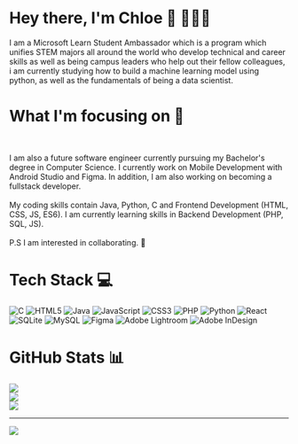 # Hey there, I'm Chloe 👋 👩🏽‍💻

<!--
**chloegem/chloegem** is a ✨ _special_ ✨ repository because its `README.md` (this file) appears on your GitHub profile.
-->
I am a Microsoft Learn Student Ambassador which is a program which unifies STEM majors all around the world who develop technical and career skills as well as being campus leaders who help out their fellow colleagues, i am currently studying how to build a machine learning model using python, as well as the fundamentals of being a data scientist.

# What I'm focusing on 💫 
<br>

I am also a future software engineer currently pursuing my Bachelor's degree in Computer Science. I currently work on Mobile Development with Android Studio and Figma. In addition, I am also working on becoming a fullstack developer.<br><br>My coding skills contain Java, Python, C and Frontend Development (HTML, CSS, JS, ES6). I am currently learning skills in Backend Development (PHP, SQL, JS).<br><br>P.S I am interested in collaborating. 👯


# Tech Stack 💻
![C](https://img.shields.io/badge/c-%2300599C.svg?style=for-the-badge&logo=c&logoColor=white) ![HTML5](https://img.shields.io/badge/html5-%23E34F26.svg?style=for-the-badge&logo=html5&logoColor=white) ![Java](https://img.shields.io/badge/java-%23ED8B00.svg?style=for-the-badge&logo=java&logoColor=white) ![JavaScript](https://img.shields.io/badge/javascript-%23323330.svg?style=for-the-badge&logo=javascript&logoColor=%23F7DF1E) ![CSS3](https://img.shields.io/badge/css3-%231572B6.svg?style=for-the-badge&logo=css3&logoColor=white) ![PHP](https://img.shields.io/badge/php-%23777BB4.svg?style=for-the-badge&logo=php&logoColor=white) ![Python](https://img.shields.io/badge/python-3670A0?style=for-the-badge&logo=python&logoColor=ffdd54) ![React](https://img.shields.io/badge/react-%2320232a.svg?style=for-the-badge&logo=react&logoColor=%2361DAFB) ![SQLite](https://img.shields.io/badge/sqlite-%2307405e.svg?style=for-the-badge&logo=sqlite&logoColor=white) ![MySQL](https://img.shields.io/badge/mysql-%2300f.svg?style=for-the-badge&logo=mysql&logoColor=white) 	![Figma](https://img.shields.io/badge/figma-%23F24E1E.svg?style=for-the-badge&logo=figma&logoColor=pink) ![Adobe Lightroom](https://img.shields.io/badge/Adobe%20Lightroom-31A8FF.svg?style=for-the-badge&logo=Adobe%20Lightroom&logoColor=white) ![Adobe InDesign](https://img.shields.io/badge/Adobe%20InDesign-49021F?style=for-the-badge&logo=adobeindesign&logoColor=white)
# GitHub Stats 📊 
![](https://github-readme-stats.vercel.app/api?username=chloegem&theme=blue-green&hide_border=false&include_all_commits=false&count_private=false)<br/>
![](https://github-readme-streak-stats.herokuapp.com/?user=chloegem&theme=blue-green&hide_border=false)<br/>
![](https://github-readme-stats.vercel.app/api/top-langs/?username=chloegem&theme=blue-green&hide_border=false&include_all_commits=false&count_private=false&layout=compact)

---
[![](https://visitcount.itsvg.in/api?id=chloegem&icon=0&color=0)](https://visitcount.itsvg.in)

